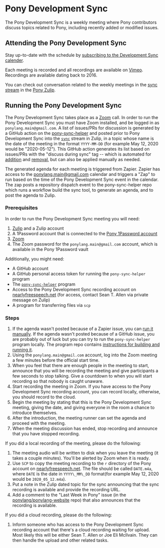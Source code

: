 # Pony Development Sync

The Pony Development Sync is a weekly meeting where Pony contributors discuss topics related to Pony, including recently added or modified issues.

## Attending the Pony Development Sync

Stay up-to-date with the schedule by [subscribing to the Development Sync calender](https://calendar.google.com/calendar/ical/59jcru6f50mrpqbm7em4iclnkk%40group.calendar.google.com/public/basic.ics).

Each meeting is recorded and all recordings are available on [Vimeo](https://vimeo.com/channels/ponydevelopmentsync). Recordings are available dating back to 2016.

You can check out conversation related to the weekly meetings in the [sync stream](https://ponylang.zulipchat.com/#narrow/stream/190591-sync) in the [Pony Zulip](https://ponylang.zulipchat.com/).

## Running the Pony Development Sync

The Pony Development Sync takes place as a [Zoom](https://zoom.us) call. In order to run the Pony Development Sync you must have Zoom installed, and be logged in as `ponylang.main@gmail.com`. A list of issues/PRs for discussion is generated by a GitHub action on the [pony-sync-helper](https://github.com/ponylang/pony-sync-helper) and posted prior to Pony Development Sync into the [`sync`](https://ponylang.zulipchat.com/#narrow/stream/190591-sync) stream in Zulip, in a topic whose name is the date of the meeting in the format `YYYY-MM-DD` (for example May 12, 2020 would be "2020-05-12"). This GitHub action generates its list based on issues/PRs with the "discuss during sync" tag -- which is automated for [addition](https://github.com/ponylang/ponylang-website/tree/main/.github/workflows/add-discuss-during-sync.yml) and [removal](https://github.com/ponylang/ponylang-website/tree/main/.github/workflows/remove-discuss-during-sync.yml), but can also be applied manually as needed.

The generated agenda for each meeting is triggered from Zapier. Zapier has access to the ponylang.main@gmail.com calendar and triggers a "Zap" to run based on the time of the Pony Development Sync event in the calendar. The zap posts a repository dispatch event to the pony-sync-helper repo which runs a workflow build the sync tool, to generate an agenda, and to post the agenda to Zulip.

### Prerequisites

In order to run the Pony Development Sync meeting you will need:

1. [Zulip](https://zulipchat.com/) and a Zulip account
2. A 1Password account that is connected to the [Pony 1Password account](https://ponylangcoreteam.1password.com/signin)
3. [Zoom](https://zoom.us)
4. The Zoom password for the `ponylang.main@gmail.com` account, which is available in the Pony 1Password vault

Additionally, you might need:

- A GitHub account
- A GitHub personal access token for running the `pony-sync-helper` program
- The [`pony-sync-helper`](https://github.com/ponylang/pony-sync-helper) program
- Access to the Pony Development Sync recording account on [nearlyfreespeech.net](https://nearlyfreespeech.net) (for access, contact Sean T. Allen via private message on Zulip)
- A program for transferring files via `scp`

### Steps

1. If the agenda wasn't posted because of a Zapier issue, you can [run it manually](https://github.com/ponylang/pony-sync-helper/actions/workflows/manually-generate-agenda.yml). If the agenda wasn't posted because of a GitHub issue, you are probably out of luck but you can try to run the `pony-sync-helper` program locally. The program repo contains [instructions for building and running it](https://github.com/ponylang/pony-sync-helper#building).
2. Using the `ponylang.main@gmail.com` account, log into the Zoom meeting a few minutes before the official start time.
3. When you feel that there are enough people in the meeting to start, announce that you will be recording the meeting and give participants a few seconds to stop talking. Give a countdown to when you will start recording so that nobody is caught unaware.
4. Start recording the meeting in Zoom. If you have access to the Pony Development Sync recording account, you can record locally, otherwise, you should record to the cloud.
5. Begin the meeting by stating that this is the Pony Development Sync meeting, giving the date, and giving everyone in the room a chance to introduce themselves.
6. After the introduction, the meeting runner can set the agenda and proceed with the meeting.
7. When the meeting discussion has ended, stop recording and announce that you have stopped recording.

If you did a local recording of the meeting, please do the following:

1. The meeting audio will be written to disk when you leave the meeting (it takes a couple minutes). You'll be alerted by Zoom when it is ready.
2. Use `SCP` to copy the meeting recording to the `r` directory of the Pony account on [nearlyfreespeech.net](https://nearlyfreespeech.net). The file should be called `DATE.m4a`, where `DATE` is the date in `YYYY\_MM\_DD` format(for example May 12, 2020 would be `2020_05_12.m4a`).
3. Put a note in the Zulip dated topic for the sync announcing that the sync recording is available and provide the recording URL.
4. Add a comment to the "Last Week in Pony" issue (in the [ponylang/ponylang-website](https://github.com/ponylang/ponylang-website) repo) that also announces that the recording is available.

If you did a cloud recording, please do the following:

1. Inform someone who has access to the Pony Development Sync recording account that there's a cloud recording waiting for upload. Most likely this will be either Sean T. Allen or Joe Eli McIlvain. They can then handle the upload and other related tasks.
